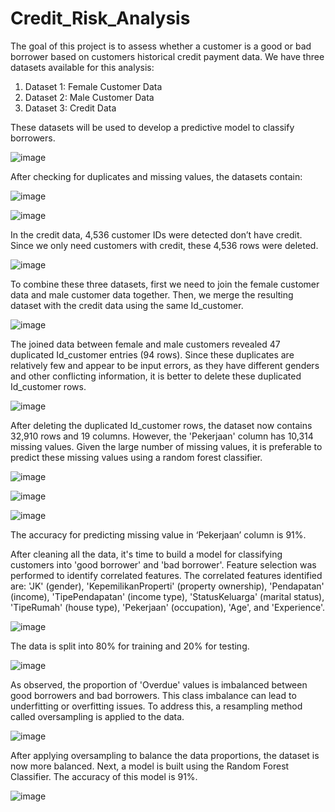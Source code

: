 # Credit_Risk_Analysis

The goal of this project is to assess whether a customer is a good or bad borrower based on customers historical credit payment data. We have three datasets available for this analysis:

1.	Dataset 1: Female Customer Data
2.	Dataset 2: Male Customer Data
3.	Dataset 3: Credit Data

These datasets will be used to develop a predictive model to classify borrowers.

![image](https://github.com/selbydiva/Credit_Risk_Analysis/assets/154320650/73646458-4c29-4b88-a3b7-2a378c058f55)

After checking for duplicates and missing values, the datasets contain:

![image](https://github.com/selbydiva/Credit_Risk_Analysis/assets/154320650/2c0092b7-3e63-48f2-8b90-117b45922481)

![image](https://github.com/selbydiva/Credit_Risk_Analysis/assets/154320650/d8763d07-1a0e-469a-8ffe-c32e9db4ea68)

In the credit data, 4,536 customer IDs were detected don’t have credit. Since we only need customers with credit, these 4,536 rows were deleted.

![image](https://github.com/selbydiva/Credit_Risk_Analysis/assets/154320650/c129c8a9-04d7-4da2-a61c-2f89f0478b2c)

To combine these three datasets, first we need to join the female customer data and male customer data together. Then, we merge the resulting dataset with the credit data using the same Id_customer.

![image](https://github.com/selbydiva/Credit_Risk_Analysis/assets/154320650/86f3099c-87d3-4fd4-8af0-02ea2a3ec5a4)

The joined data between female and male customers revealed 47 duplicated Id_customer entries (94 rows). Since these duplicates are relatively few and appear to be input errors, as they have different genders and other conflicting information, it is better to delete these duplicated Id_customer rows.

![image](https://github.com/selbydiva/Credit_Risk_Analysis/assets/154320650/dc750519-4005-47a1-be98-037379914e18)

After deleting the duplicated Id_customer rows, the dataset now contains 32,910 rows and 19 columns. However, the 'Pekerjaan' column has 10,314 missing values. Given the large number of missing values, it is preferable to predict these missing values using a random forest classifier.

![image](https://github.com/selbydiva/Credit_Risk_Analysis/assets/154320650/09777f33-4c54-4947-b070-e5f332493c51)

![image](https://github.com/selbydiva/Credit_Risk_Analysis/assets/154320650/4fe4ec02-9c09-4618-826c-b6da80f287cd)

![image](https://github.com/selbydiva/Credit_Risk_Analysis/assets/154320650/4395eb98-1a54-4aea-bdcf-8f218113bc33)

The accuracy for predicting missing value in  ‘Pekerjaan’ column is 91%.

After cleaning all the data, it's time to build a model for classifying customers into 'good borrower' and 'bad borrower'. Feature selection was performed to identify correlated features. The correlated features identified are: 'JK' (gender), 'KepemilikanProperti' (property ownership), 'Pendapatan' (income), 'TipePendapatan' (income type), 'StatusKeluarga' (marital status), 'TipeRumah' (house type), 'Pekerjaan' (occupation), 'Age', and 'Experience'.

![image](https://github.com/selbydiva/Credit_Risk_Analysis/assets/154320650/4ad31715-3b00-4e45-be52-417f86113476)

The data is split into 80% for training and 20% for testing.

![image](https://github.com/selbydiva/Credit_Risk_Analysis/assets/154320650/f78856bb-16fa-4ef4-8636-3c81664413dd)

As observed, the proportion of 'Overdue' values is imbalanced between good borrowers and bad borrowers. This class imbalance can lead to underfitting or overfitting issues. To address this, a resampling method called oversampling is applied to the data.

![image](https://github.com/selbydiva/Credit_Risk_Analysis/assets/154320650/b914c5ab-ec1c-4bff-8513-9559460a63d4)

After applying oversampling to balance the data proportions, the dataset is now more balanced. Next, a model is built using the Random Forest Classifier. The accuracy of this model is 91%.

![image](https://github.com/selbydiva/Credit_Risk_Analysis/assets/154320650/daa25080-9550-44c0-b189-b38b35983876)











